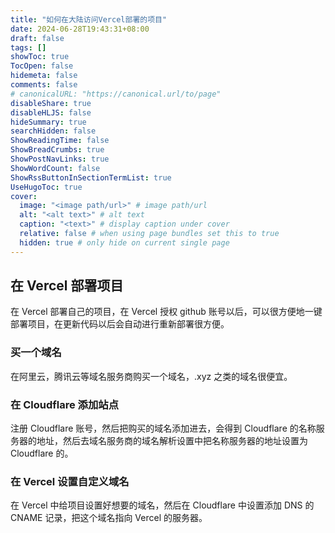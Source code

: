 ```yaml
---
title: "如何在大陆访问Vercel部署的项目"
date: 2024-06-28T19:43:31+08:00
draft: false
tags: []
showToc: true
TocOpen: false
hidemeta: false
comments: false
# canonicalURL: "https://canonical.url/to/page"
disableShare: true
disableHLJS: false
hideSummary: true
searchHidden: false
ShowReadingTime: false
ShowBreadCrumbs: true
ShowPostNavLinks: true
ShowWordCount: false
ShowRssButtonInSectionTermList: true
UseHugoToc: true
cover:
  image: "<image path/url>" # image path/url
  alt: "<alt text>" # alt text
  caption: "<text>" # display caption under cover
  relative: false # when using page bundles set this to true
  hidden: true # only hide on current single page
---
```


## 在 Vercel 部署项目

在 Vercel 部署自己的项目，在 Vercel 授权 github 账号以后，可以很方便地一键部署项目，在更新代码以后会自动进行重新部署很方便。

### 买一个域名

在阿里云，腾讯云等域名服务商购买一个域名，.xyz 之类的域名很便宜。

### 在 Cloudflare 添加站点

注册 Cloudflare 账号，然后把购买的域名添加进去，会得到 Cloudflare 的名称服务器的地址，然后去域名服务商的域名解析设置中把名称服务器的地址设置为 Cloudflare 的。

### 在 Vercel 设置自定义域名

在 Vercel 中给项目设置好想要的域名，然后在 Cloudflare 中设置添加 DNS 的 CNAME 记录，把这个域名指向 Vercel 的服务器。
